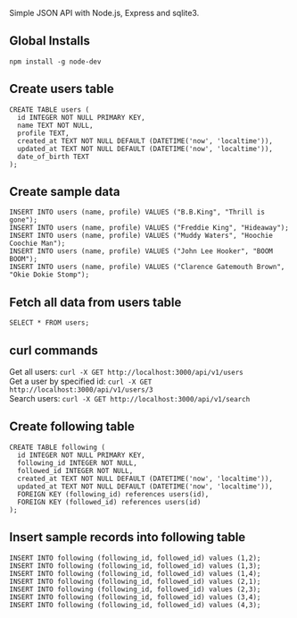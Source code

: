 Simple JSON API with Node.js, Express and sqlite3.

## Global Installs
```
npm install -g node-dev
```

## Create users table
```
CREATE TABLE users (  
  id INTEGER NOT NULL PRIMARY KEY, 
  name TEXT NOT NULL, 
  profile TEXT, 
  created_at TEXT NOT NULL DEFAULT (DATETIME('now', 'localtime')), 
  updated_at TEXT NOT NULL DEFAULT (DATETIME('now', 'localtime')), 
  date_of_birth TEXT
);
```

## Create sample data
`INSERT INTO users (name, profile) VALUES ("B.B.King", "Thrill is gone");`  
`INSERT INTO users (name, profile) VALUES ("Freddie King", "Hideaway");`  
`INSERT INTO users (name, profile) VALUES ("Muddy Waters", "Hoochie Coochie Man");`  
`INSERT INTO users (name, profile) VALUES ("John Lee Hooker", "BOOM BOOM");`  
`INSERT INTO users (name, profile) VALUES ("Clarence Gatemouth Brown", "Okie Dokie Stomp");`  

## Fetch all data from users table
`SELECT * FROM users;`

## curl commands
Get all users: `curl -X GET http://localhost:3000/api/v1/users`  
Get a user by specified id: `curl -X GET http://localhost:3000/api/v1/users/3`  
Search users: `curl -X GET http://localhost:3000/api/v1/search`  

## Create following table
```
CREATE TABLE following (
  id INTEGER NOT NULL PRIMARY KEY,  
  following_id INTEGER NOT NULL,
  followed_id INTEGER NOT NULL,
  created_at TEXT NOT NULL DEFAULT (DATETIME('now', 'localtime')), 
  updated_at TEXT NOT NULL DEFAULT (DATETIME('now', 'localtime')),
  FOREIGN KEY (following_id) references users(id),
  FOREIGN KEY (followed_id) references users(id)
);
```

## Insert sample records into following table
```
INSERT INTO following (following_id, followed_id) values (1,2);
INSERT INTO following (following_id, followed_id) values (1,3);
INSERT INTO following (following_id, followed_id) values (1,4);
INSERT INTO following (following_id, followed_id) values (2,1);
INSERT INTO following (following_id, followed_id) values (2,3);
INSERT INTO following (following_id, followed_id) values (3,4);
INSERT INTO following (following_id, followed_id) values (4,3);
```
